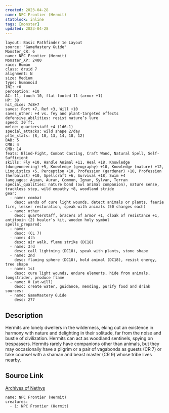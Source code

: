 ```yaml
---
created: 2023-04-28
name: NPC Frontier (Hermit)
statblock: inline
tags: [monster]
updated: 2023-04-28
---
```

```statblock
layout: Basic Pathfinder 1e Layout
source: "GameMastery Guide"
Monster_CR: 6
name: NPC Frontier (Hermit)
Monster_XP: 2400
race: Human
class: druid 7
alignment: N
size: Medium
type: humanoid
INI: +0
perception: +10
AC: 11, touch 10, flat-footed 11 (armor +1)
HP: 38
hit_dice: 7d8+7
saves: Fort +7, Ref +3, Will +10
saves_other: +4 vs. fey and plant-targeted effects
defensive_abilities: resist nature’s lure
speed: 30 ft.
melee: quarterstaff +4 (1d6-1)
special_attacks: wild shape 2/day
pf1e_stats: [8, 10, 13, 14, 18, 12]
BAB: 5
CMB: 4
CMD: 14
feats: Blind-Fight, Combat Casting, Craft Wand, Natural Spell, Self-Sufficient
skills: Fly +10, Handle Animal +11, Heal +18, Knowledge (dungeoneering) +5, Knowledge (geography) +10, Knowledge (nature) +12, Linguistics +5, Perception +10, Profession (gardener) +10, Profession (herbalist) +10, Spellcraft +6, Survival +18, Swim +4
languages: Aquan, Auran, Common, Ignan, Sylvan, Terran
special_qualities: nature bond (owl animal companion), nature sense, trackless step, wild empathy +8, woodland stride
gear:
  - name: combat
    desc: wands of cure light wounds, detect animals or plants, faerie fire, lesser restoration, speak with animals (50 charges each)
  - name: other
    desc: quarterstaff, bracers of armor +1, cloak of resistance +1, antitoxin (2) healer’s kit, wooden holy symbol
spells_prepared:
  - name:
    desc: (CL 7)
  - name: 4th
    desc: air walk, flame strike (DC18)
  - name: 3rd
    desc: call lightning (DC18), speak with plants, stone shape
  - name: 2nd
    desc: flaming sphere (DC18), hold animal (DC18), resist energy, tree shape
  - name: 1st
    desc: cure light wounds, endure elements, hide from animals, longstrider, produce flame
  - name: 0 (at-will)
    desc: create water, guidance, mending, purify food and drink
sources:
  - name: GameMastery Guide
    desc: 277
```
## Description
Hermits are lonely dwellers in the wilderness, eking out an existence in harmony with nature and delighting in their solitude, far from the noise and bustle of civilization. Hermits can act as woodland sentinels, spying on trespassers. Hermits rarely have companions other than animals, but they may occasionally have a pilgrim or a pair of vagabonds as guests (CR 7) or take counsel with a shaman and beast master (CR 9) whose tribe lives nearby.
## Source Link
[Archives of Nethys](https://aonprd.com/NPCDisplay.aspx?ItemName=Frontier%20(Hermit))
```encounter-table
name: NPC Frontier (Hermit)
creatures:
  - 1: NPC Frontier (Hermit)
```
